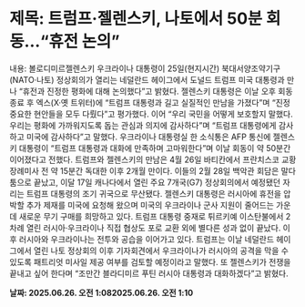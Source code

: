 # **제목: 트럼프·젤렌스키, 나토에서 50분 회동…“휴전 논의”**

  내용: 볼로디미르젤렌스키 우크라이나 대통령이 25일(현지시간) 북대서양조약기구(NATO·나토) 정상회의가 열리는 네덜란드 헤이그에서 도널드 트럼프 미국 대통령과 만나 “휴전과 진정한 평화에 대해 논의했다”고 밝혔다.           젤렌스키 대통령은 이날 오후 회동 종료 후 엑스(X·옛 트위터)에 “트럼프 대통령과 길고 실질적인 만남을 가졌다”며 “진정 중요한 현안들을 모두 다뤘다”고 평가했다.           이어 “우리 국민을 어떻게 보호할지 말했다. 우리는 평화에 가까워지도록 돕는 관심과 의지에 감사하다”며 “트럼프 대통령에게 감사하고 미국에 감사하다”고 말했다.           우크라이나 대통령실 한 소식통은 AFP 통신에 젤렌스키 대통령이 “트럼프 대통령과 대화에 만족하며 고마워한다”며 이날 회동이 약 50분간 이어졌다고 전했다.           트럼프와 젤렌스키의 만남은 4월 26일 바티칸에서 프란치스코 교황 장례미사 전 약 15분간 독대한 이후 2개월 만이다. 이들의 2월 28일 백악관 회담은 말다툼으로 끝났고, 이달 17일 캐나다에서 열린 주요 7개국(G7) 정상회의에서 예정됐던 자리는 트럼프 대통령의 조기 귀국으로 무산됐다.           젤렌스키 대통령은 러시아에 휴전을 압박할 추가 제재를 미국에 요청해 왔으며 미국의 우크라이나 군사 지원이 줄어드는 가운데 새로운 무기 구매를 희망하고 있다.           트럼프 대통령 중재로 튀르키예 이스탄불에서 2차례 열린 러시아·우크라이나 직접 협상도 포로 교환 외에 별다른 성과 없이 끝났다. 이후 러시아와 우크라이나는 전투와 공습을 이어가고 있다.           트럼프는 이날 네덜란드 헤이그에서 열린 나토 정상회의 이후 기자회견에서 우크라이나가 러시아의 공격을 막을 수 있도록 패트리엇 미사일 제공 여부를 검토할 예정이라고 말했다.           또 젤렌스키가 전쟁을 끝내고 싶어 한다며 “조만간 블라디미르 푸틴 러시아 대통령과 대화하겠다”고 밝혔다.

  **날짜: 2025.06.26. 오전 1:082025.06.26. 오전 1:10**